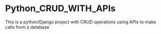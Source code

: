 # Python_CRUD_WITH_APIs
This is a python/Django project with CRUD operations using APIs to make calls from a database


<!-- 30, 31 ,1  - 6 -->
